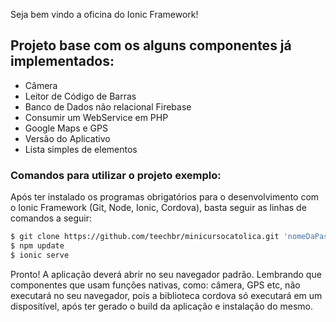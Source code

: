 Seja bem vindo a oficina do Ionic Framework!

## Projeto base com os alguns componentes já implementados:

- Câmera
- Leitor de Código de Barras
- Banco de Dados não relacional Firebase
- Consumir um WebService em PHP
- Google Maps e GPS
- Versão do Aplicativo
- Lista simples de elementos

### Comandos para utilizar o projeto exemplo:

Após ter instalado os programas obrigatórios para o desenvolvimento com o Ionic Framework (Git, Node, Ionic, Cordova), basta seguir as linhas de comandos a seguir:

```bash
$ git clone https://github.com/teechbr/minicursocatolica.git 'nomeDaPasta'
$ npm update
$ ionic serve
```

Pronto! A aplicação deverá abrir no seu navegador padrão. Lembrando que componentes que usam funções nativas, como: câmera, GPS etc, não executará no seu navegador, pois a biblioteca cordova só executará em um dispositível, após ter gerado o build da aplicação e instalação do mesmo.
